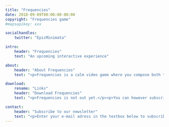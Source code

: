 ```yaml
---
title: "Frequencies"
date: 2018-09-09T00:00:00-00:00
copyright: "Frequencies game"
#mapsapikey: xxx

socialhandles:
    twitter: "EpicMinimata"

intro:
    header: "Frequencies"
    text: "An upcoming interactive experience"

about:
    header: "About Frequencies"
    text: "<p>Frequencies is a calm video game where you compose both the music and the visual aspect of your levels, making it into your own personal experience.</p><p>Gently move from light ball to light ball to create your own background and music to accompany you through this journey.</p>"

download:
    rename: "Links"
    header: "Download Frequencies"
    text: "<p>Frequencies is not out yet.</p><p>You can however subscribe to our newsletter if you don't want to miss a thing from the development !</p>"

contact:
    header: "Subscribe to our newsletter"
    text: "<p>Enter your e-mail adress in the textbox below to subscribe to our newsletter, and feel free to <a href=mailto:serex.alexandre@gmail.com>contact us</a> if you have any question.</p>"
---
```

